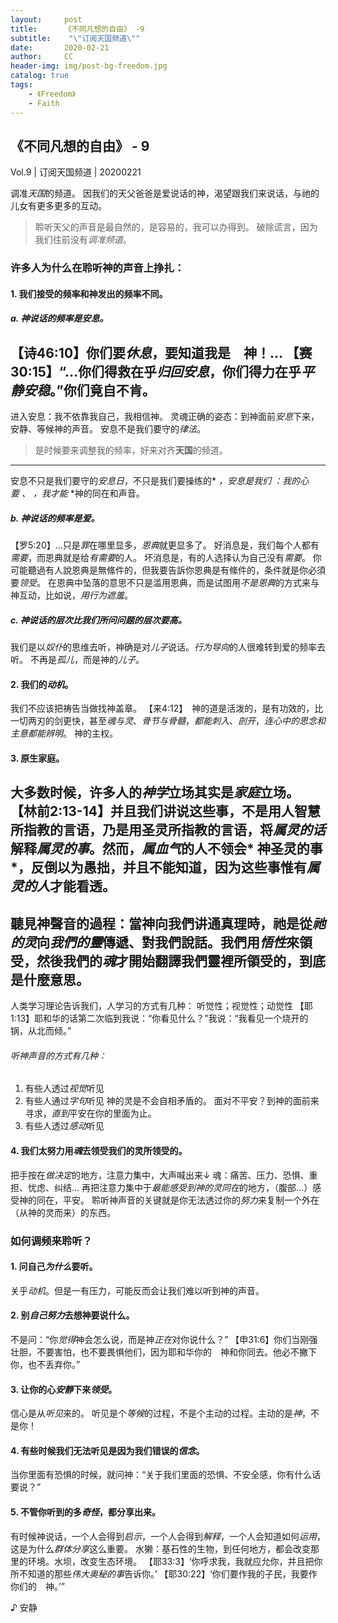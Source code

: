 ```yaml
---
layout:     post
title:      《不同凡想的自由》 -9
subtitle:    "\"订阅天国频道\""
date:       2020-02-21
author:     CC
header-img: img/post-bg-freedom.jpg
catalog: true
tags:
    - 《Freedom》
    - Faith
---
```


## 《不同凡想的自由》 - 9

Vol.9 | 订阅天国频道 | 20200221

调准*天国*的频道。
因我们的天父爸爸是爱说话的神，渴望跟我们来说话，与祂的儿女有更多更多的互动。

> 聆听天父的声音是最自然的，是容易的，我可以办得到。
破除谎言，因为我们往前没有*调准频道*。

### 许多人为什么在聆听神的声音上挣扎：
#### 1. 我们接受的频率和神发出的频率不同。
##### a. 神说话的频率是*安息*。
【诗46:10】你们要*休息*，要知道我是　神！…
【赛30:15】“…你们得救在乎*归回安息*，你们得力在乎*平静安稳*。”你们竟自不肯。
---
进入安息：我不依靠我自己，我相信神。
灵魂正确的姿态：到神面前*安息*下来，安静、等候神的声音。
安息不是我们要守的*律法*。
> 是时候要来调整我的频率，好来对齐**天国**的频道。
---
安息不只是我们要守的*安息日*，不只是我们要操练的* *，安息是我们* *：我的心要* *、* *，我才能* *神的同在和声音。

##### b. 神说话的频率是*爱*。
【罗5:20】…只是*罪*在哪里显多，*恩典*就更显多了。
好消息是，我们每个人都有*需要*，而恩典就是给*有需要*的人。
坏消息是，有的人选择认为自己没有*需要*。
你可能聽過有人說恩典是無絛件的，但我要告訴你恩典是有絛件的，条件就是你必須要*领受*。
在恩典中坠落的意思不只是滥用恩典，而是试图用*不是恩典*的方式来与神互动，比如说，*用行为遮羞*。

##### c. 神说话的层次比我们所问问题的层次要*高*。
我们是以*奴仆*的思维去听，神确是对*儿子*说话。*行为导向*的人很难转到爱的频率去听。
不再是*孤儿*，而是神的*儿子*。

#### 2. 我们的*动机*。
我们不应该把祷告当做找神盖章。
【来4:12】　神的道是活泼的，是有功效的，比一切两刃的剑更快，甚至*魂与灵*、*骨节与骨髓*，*都能刺入*、*剖开*，*连心中的思念和主意都能辨明*。
神的主权。

#### 3. 原生家庭。
大多数时候，许多人的*神学*立场其实是*家庭*立场。
【林前2:13-14】并且我们讲说这些事，不是用人智慧所指教的言语，乃是用圣灵所指教的言语，将*属灵的话*解释*属灵的事*。然而，*属血气*的人不领会* 神圣灵的事*，反倒以为愚拙，并且不能知道，因为这些事惟有*属灵的人*才能看透。
---
聽見神聲音的過程：當神向我們讲通真理時，祂是從*祂的灵*向*我們的靈*傳遞、對我們說話。我們用*悟性*來領受，然後我們的*魂*才開始翻譯我們靈裡所領受的，到底是什麼意思。
---
人类学习理论告诉我们，人学习的方式有几种：
听觉性；视觉性；动觉性
【耶1:13】耶和华的话第二次临到我说：“你看见什么？”我说：“我看见一个烧开的锅，从北而倾。”
###### 听神声音的方式有几种：
1. 有些人透过*视觉*听见
2. 有些人通过*字句*听见
	神的灵是不会自相矛盾的。
	面对不平安？到神的面前来寻求，*直到*平安在你的里面为止。
3. 有些人透过*感动*听见
#### 4. 我们太努力用*魂*去领受我们的灵所领受的。
把手按在*做决定*的地方，注意力集中，大声喊出来↓
魂：痛苦、压力、恐惧、重担、忧虑、纠结…
再把注意力集中于*最能感受到神的灵同在*的地方，（腹部…）感受神的同在，平安。
聆听神声音的关键就是你无法透过你的*努力*来复制一个外在（从神的灵而来）的东西。

### 如何调频来聆听？
#### 1. 问自己*为什么*要听。
关乎*动机*。但是一有压力，可能反而会让我们难以听到神的声音。
#### 2. 别*自己努力*去想神要说什么。
不是问：“你*觉得*神会怎么说，而是神*正在*对你说什么？”
【申31:6】你们当刚强壮胆，不要害怕，也不要畏惧他们，因为耶和华你的　神和你同去。他必不撇下你，也不丢弃你。”
#### 3. 让你的心*安静*下来*领受*。
信心是从*听见*来的。
听见是个*等候*的过程，不是个主动的过程。主动的是*神*，不是你！
#### 4. 有些时候我们无法听见是因为我们错误的*信念*。
当你里面有恐惧的时候，就问神：“关于我们里面的恐惧、不安全感，你有什么话要说？”
#### 5. 不管你听到的多*奇怪*，都分享出来。
有时候神说话，一个人会得到*启示*，一个人会得到*解释*，一个人会知道如何*运用*，这是为什么*群体分享*这么重要。
水獭：基石性的生物，到任何地方，都会改变那里的环境。水坝，改变生态环境。
【耶33:3】‘你呼求我，我就应允你，并且把你所不知道的那些*伟大奥秘的事*告诉你。’
【耶30:22】‘你们要作我的子民，我要作你们的　神。’”

♪ 安静